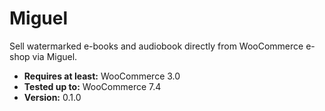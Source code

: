 # Miguel

Sell watermarked e-books and audiobook directly from WooCommerce e-shop via Miguel.

- __Requires at least:__ WooCommerce 3.0
- __Tested up to:__ WooCommerce 7.4
- __Version:__ 0.1.0
